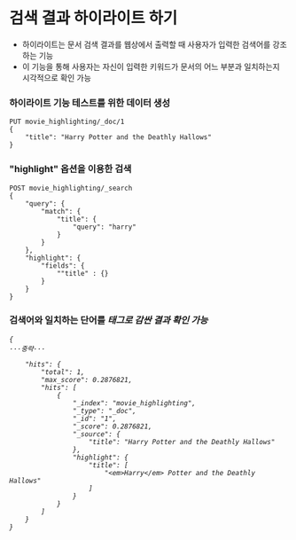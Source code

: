 # 검색 결과 하이라이트 하기
- 하이라이트는 문서 검색 결과를 웹상에서 출력할 때 사용자가 입력한 검색어를 강조하는 기능
- 이 기능을 통해 사용자는 자신이 입력한 키워드가 문서의 어느 부분과 일치하는지 시각적으로 확인 가능

### 하이라이트 기능 테스트를 위한 데이터 생성
```
PUT movie_highlighting/_doc/1
{
    "title": "Harry Potter and the Deathly Hallows"
}
```

### "highlight" 옵션을 이용한 검색
```
POST movie_highlighting/_search
{
    "query": {
        "match": {
            "title": {
                "query": "harry"
            }
        }
    },
    "highlight": {
        "fields": {
            ""title" : {}
        }
    }
}
```

### 검색어와 일치하는 단어를 <em> 태그로 감싼 결과 확인 가능
```
{
···중략···

    "hits": {
        "total": 1,
        "max_score": 0.2876821,
        "hits": [
            {
                "_index": "movie_highlighting",
                "_type": "_doc",
                "_id": "1",
                "_score": 0.2876821,
                "_source": {
                    "title": "Harry Potter and the Deathly Hallows"
                },
                "highlight": {
                    "title": [
                        "<em>Harry</em> Potter and the Deathly Hallows"
                    ]
                }
            }
        ]
    }
}
```